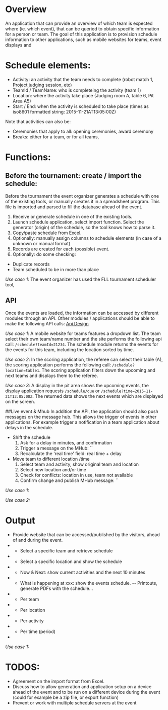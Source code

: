 
# Overview
An application that can provide an overview of which team is expected where (ie. which event), that can be queried to obtain specific information for a person or team. The goal of this application is to provision schedule information to other applications, such as mobile websites for teams, event displays and 

# Schedule elements:
- Activity: an activity that the team needs to complete (robot match 1, Project judging session, etc)
- TeamId / TeamName: who is completeing the activity (team 1)
- Location: where the activity take place (Judging room A, table 6, Pit Area A5)
- Start / End: when the activity is scheduled to take place (times as iso8601 formatted string: 2015-11-21AT13:05:00Z)

Note that activities can also be:
- Ceremonies that apply to all: opening ceremonies, award ceremony
- Breaks: either for a team, or for all teams,

# Functions: 
## Before the tournament: create / import the schedule:
Before the tournament the event organizer generates a schedule with one of the existing tools, or manually creates it in a spreadsheet program. This file is imported and parsed to fill the database ahead of the event.

1. Receive or generate schedule in one of the existing tools.
2. Launch schedule application, select import function. Select the generator (origin) of the schedule, so the tool knows how to parse it.
3. Copy/paste schedule from Excel. 
4. Optionally: manually assign columns to schedule elements (in case of a unknown or manual format) 
5. Records are created for each (possible) event.
6. Optionally: do some checking:
  - Duplicate records
  - Team scheduled to be in more than place

*Use case 1*: The event organizer has used the FLL tournament scheduler tool,

## API
Once the events are loaded, the information can be accessed by different modules through an API. Other modules / applications should be able to make the following API calls: [Api Design](https://github.com/FirstLegoLeague/scheduling/blob/master/apiDesign.md)
 
*Use case 1*: A mobile website for teams features a dropdown list. The team select their own team/name number and the site performs the following api call: `/schedule?teamId=21234`. The schedule module returns the events for the events for this team, including the location sorted by time.

*Use case 2*: In the scoring application, the referee can select their table (A), the scoring application performs the following call: `/schedule?location=table1`. The scoring application filters down the upcoming and next teams and displays them to the referee.

*Use case 3*: A display in the pit area shows the upcoming events, the display application requests `/schedule/due` or `/schedule?time=2015-11-21T13:05:00Z`. The returned data shows the next events which are displayed on the screen.

 ##Live event & Mhub 
 In addition the API, the application should also push messages on the message hub. This allows the trigger of events in other applications. For example trigger a notification in a team application about delays in the schedule. 
 
 - Shift the schedule
   1. Ask for a delay in minutes, and confirmation
   2. Trigger a message on the MHub: ``
   3. Recalculate the 'real time' field: real time + delay
 - Move team to different location /time
   1. Select team and activity, show original team and location
   2. Select new location and/or time
   4. Check for conflicts: location in use, team not available
   5. Confirm change and publish MHub message: ``
 
 *Use case 1:* 
 
 *Use case 2:* 
 
 # Output
 - Provide website that can be accessed/published by the visitors, ahead of and during the event.
 -  - Select a specific team and retrieve schedule
 -  - Select a specific location and show the schedule
 -  - Now & Next: show current activities and the next 10 minutes
 -  - What is happening at xxx: show the events schedule. 
 -- Printouts, generate PDFs with the schedule...
 -  - Per team
 -  - Per location
 -  - Per activity
 -  - Per time (period)
 -
 *Use case 1:* 
 

# TODOS:
- Agreement on the import format from Excel.
- Discuss how to allow generation and application setup on a device ahead of the event and to be run on a different device during the event (could for example be a zip file, or export function)
- Prevent or work with multiple schedule servers at the event
